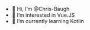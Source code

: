 - 👋 Hi, I’m @Chris-Baugh
- 👀 I’m interested in Vue.JS
- 🌱 I’m currently learning Kotlin

<!---
Chris-Baugh/Chris-Baugh is a ✨ special ✨ repository because its `README.md` (this file) appears on your GitHub profile.
You can click the Preview link to take a look at your changes.
--->
